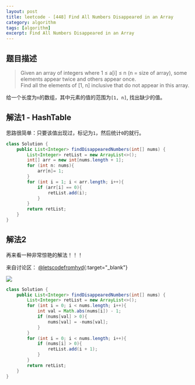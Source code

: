 ```yaml
---
layout: post
title: leetcode - [448] Find All Numbers Disappeared in an Array
category: algorithm
tags: [algorithm]
excerpt: Find All Numbers Disappeared in an Array
---
```


## 题目描述  

> Given an array of integers where 1 ≤ a[i] ≤ n (n = size of array), some elements appear twice and others appear once.  
> Find all the elements of [1, n] inclusive that do not appear in this array.  

给一个长度为`n`的数组，其中元素的值的范围为`[1, n]`, 找出缺少的值。  


## 解法1 - HashTable  

思路很简单：只要该值出现过，标记为`1`，然后统计`0`的就行。  


``` java
class Solution {
    public List<Integer> findDisappearedNumbers(int[] nums) {
        List<Integer> retList = new ArrayList<>();
        int[] arr = new int[nums.length + 1];
        for (int n: nums){
            arr[n]= 1;
        }
        for (int i = 1; i < arr.length; i++){
            if (arr[i] == 0){
                retList.add(i);
            }
        }
        return retList;
    }
}
```

## 解法2  

再来看一种非常惊艳的解法！！！  

来自讨论区： [@letscodefromhyd](https://leetcode.com/problems/find-all-numbers-disappeared-in-an-array/discuss/92956/Java-accepted-simple-solution){:target="_blank"}  


![](https://yyc-images.oss-cn-beijing.aliyuncs.com/leetcode_448.png)    

``` java
class Solution {
    public List<Integer> findDisappearedNumbers(int[] nums) {
        List<Integer> retList = new ArrayList<>();
        for (int i = 0; i < nums.length; i++){
            int val = Math.abs(nums[i]) - 1;
            if (nums[val] > 0){
                nums[val] = -nums[val];
            }
        }
        for (int i = 0; i < nums.length; i++){
            if (nums[i] > 0){
                retList.add(i + 1);
            }
        }
        return retList;
    }
}
```
